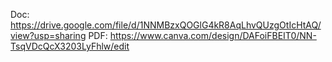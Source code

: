 Doc: https://drive.google.com/file/d/1NNMBzxQOGlG4kR8AqLhvQUzgOtIcHtAQ/view?usp=sharing
PDF: https://www.canva.com/design/DAFoiFBEIT0/NN-TsqVDcQcX3203LyFhlw/edit
